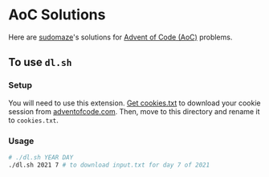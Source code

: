 # AoC Solutions

Here are [sudomaze](https://github.com/sudomaze)'s solutions for [Advent of Code (AoC)](adventofcode.com) problems.

## To use `dl.sh`

### Setup

You will need to use this extension. [Get cookies.txt](https://chrome.google.com/webstore/detail/get-cookiestxt/bgaddhkoddajcdgocldbbfleckgcbcid) to download your cookie session from [adventofcode.com](adventofcode.comv). Then, move to this directory and rename it to `cookies.txt`.

### Usage

```bash
# ./dl.sh YEAR DAY
./dl.sh 2021 7 # to download input.txt for day 7 of 2021
```